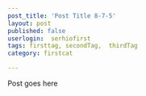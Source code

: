 ```yaml
---
post_title: 'Post Title 8-7-5'
layout: post
published: false
userlogin:  serhiofirst
tags: firsttag, secondTag,  thirdTag
category: firstcat

---
```

Post goes here
